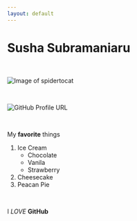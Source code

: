 ```yaml
---
layout: default
---
```



# Susha Subramaniaru #

<br>

![Image of spidertocat](https://octodex.github.com/images/spidertocat.png)

<br>

![GitHub Profile URL](https://github.com/sushasru)


<br>

My **favorite** things
 1. Ice Cream
    - Chocolate
    - Vanila
    - Strawberry
 2. Cheesecake
 3. Peacan Pie

<br>

I *LOVE* **GitHub**
